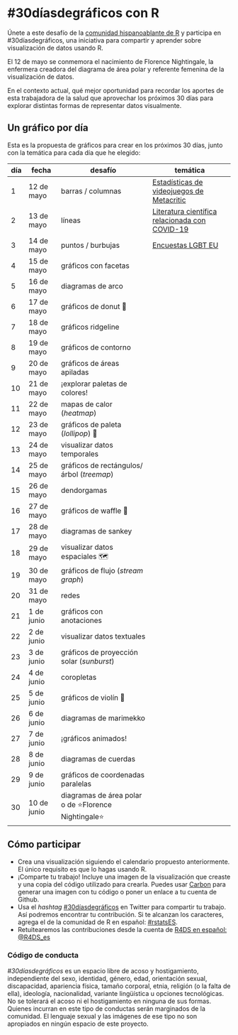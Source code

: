 # #30díasdegráficos con R

Únete a este desafío de la [comunidad hispanoablante de R](https://github.com/cienciadedatos) y participa en #30díasdegráficos, una iniciativa para compartir y aprender sobre visualización de datos usando R.

El 12 de mayo se conmemora el nacimiento de Florence Nightingale, la enfermera creadora del diagrama de área polar y referente femenina de la visualización de datos.

En el contexto actual, qué mejor oportunidad para recordar los aportes de esta trabajadora de la salud que aprovechar los próximos 30 días para explorar distintas formas de representar datos visualmente.

## Un gráfico por día
Esta es la propuesta de gráficos para crear en los próximos 30 días, junto con la temática para cada día que he elegido:

| día | fecha | desafío | temática |
|-----|-------|---------|----------|
| 1 | 12 de mayo | barras / columnas | [Estadísticas de videojuegos de Metacritic](https://www.kaggle.com/skateddu/metacritic-games-stats-20112019/data)
| 2 | 13 de mayo | líneas | [Literatura científica relacionada con COVID-19](https://www.kaggle.com/allen-institute-for-ai/CORD-19-research-challenge)
| 3 | 14 de mayo | puntos / burbujas | [Encuestas LGBT EU](https://www.kaggle.com/ruslankl/european-union-lgbt-survey-2012)
| 4 | 15 de mayo | gráficos con facetas |
| 5 | 16 de mayo | diagramas de arco |
| 6 | 17 de mayo | gráficos de donut :doughnut: |
| 7 | 18 de mayo | gráficos ridgeline |
| 8 | 19 de mayo | gráficos de contorno |
| 9 | 20 de mayo | gráficos de áreas apiladas |
| 10 | 21 de mayo | ¡explorar paletas de colores! |
| 11 | 22 de mayo | mapas de calor (_heatmap_) |
| 12 | 23 de mayo | gráficos de paleta (_lollipop_) :lollipop: |
| 13 | 24 de mayo | visualizar datos temporales |
| 14 | 25 de mayo | gráficos de rectángulos/árbol (_treemap_) |
| 15 | 26 de mayo | dendorgamas |
| 16 | 27 de mayo | gráficos de waffle :waffle: |
| 17 | 28 de mayo | diagramas de sankey |
| 18 | 29 de mayo | visualizar datos espaciales :world_map: |
| 19 | 30 de mayo | gráficos de flujo (_stream graph_) |
| 20 | 31 de mayo | redes |
| 21 | 1 de junio | gráficos con anotaciones |
| 22 | 2 de junio | visualizar datos textuales |
| 23 | 3 de junio | gráficos de proyección solar (_sunburst_) |
| 24 | 4 de junio | coropletas |
| 25 | 5 de junio | gráficos de violín :violin: |
| 26 | 6 de junio | diagramas de marimekko |
| 27 | 7 de junio | ¡gráficos animados! |
| 28 | 8 de junio | diagramas de cuerdas |
| 29 | 9 de junio | gráficos de coordenadas paralelas |
| 30 | 10 de junio | diagramas de área polar o de :star:Florence Nightingale:star: |


## Cómo participar
* Crea una visualización siguiendo el calendario propuesto anteriormente. El único requisito es que lo hagas usando R.   
* ¡Comparte tu trabajo! Incluye una imagen de la visualización que creaste y una copia del código utilizado para crearla. Puedes usar [Carbon]((https://carbon.now.sh/)) para generar una imagen con tu código o poner un enlace a tu cuenta de Github.
* Usa el _hashtag_ [#30díasdegráficos](https://twitter.com/search?q=%2330diasdegraficos) en Twitter para compartir tu trabajo. Así podremos encontrar tu contribución. Si te alcanzan los caracteres, agrega el de la comunidad de R en español: [#rstatsES](https://twitter.com/search?q=%23rstatsES).
* Retuitearemos las contribuciones desde la cuenta de [R4DS en español: @R4DS_es](https://twitter.com/r4ds)

### Código de conducta
_#30díasdegráficos_ es un espacio libre de acoso y hostigamiento, independiente del sexo, identidad, género, edad, orientación sexual, discapacidad, apariencia física, tamaño corporal, etnia, religión (o la falta de ella), ideología, nacionalidad, variante lingüística u opciones tecnológicas. No se tolerará el acoso ni el hostigamiento en ninguna de sus formas. Quienes incurran en este tipo de conductas serán marginados de la comunidad. El lenguaje sexual y las imágenes de ese tipo no son apropiados en ningún espacio de este proyecto.
